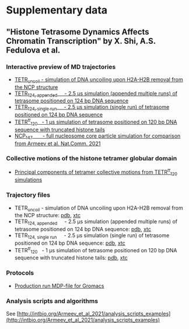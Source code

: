 # Supplementary data
## "Histone Tetrasome Dynamics Affects Chromatin Transcription" by X. Shi, A.S. Fedulova et al.

### Interactive preview of MD trajectories
- [TETR<sub>uncoil</sub> - simulation of DNA uncoiling upon H2A-H2B removal from the NCP structure](Tetrasome124_uncoil_trj_preview)
- [TETR<sub>124, appended</sub>  &nbsp;&nbsp;&nbsp;  - 2.5 µs simulation (appended multiple runs) of tetrasome positioned on 124 bp DNA sequence](Tetrasome124_trj_preview)
- [TETR<sub>124, single run</sub>  &nbsp;&nbsp;&nbsp;  - 2.5 µs simulation (single run) of tetrasome positioned on 124 bp DNA sequence](Tetrasome124_trj_preview_single)
- [TETR<sup><i>tt</i></sup><sub>120</sub> &nbsp; - 1 µs simulation of tetrasome positioned on 120 bp DNA sequence with truncated histone tails](Tetrasome120_trj_preview)
- [NCP<sub>147</sub> &nbsp;&nbsp;&nbsp;&nbsp;&nbsp;&nbsp;- full nucleosome core particle simulation for comparison from Armeev et al. Nat.Comm. 2021](../Armeev_et_al_2021/NCP147_trj_preview) 

### Collective motions of the histone tetramer globular domain 
- [Principal components of tetramer collective motions from TETR<sup><i>tt</i></sup><sub>120</sub> simulations](Tetrasome_CVs) 

### Trajectory files
- TETR<sub>uncoil</sub> - simulation of DNA uncoiling upon H2A-H2B removal from the NCP structure: [pdb](trj/1KX5_cryst_tetrasome_coiled_for_web.pdb), [xtc](trj/1KX5_cryst_tetrasome_coiled_for_web.xtc)
- TETR<sub>124, appended</sub>  &nbsp;&nbsp;&nbsp;  - 2.5 µs simulation (appended multiple runs) of tetrasome positioned on 124 bp DNA sequence: [pdb](trj/1kx5_tetrasome_124_tails_for_web.pdb), [xtc](trj/1kx5_tetrasome_124_tails_for_web.xtc)
- TETR<sub>124, single run</sub>  &nbsp;&nbsp;&nbsp;  - 2.5 µs simulation (single run) of tetrasome positioned on 124 bp DNA sequence: [pdb](trj/remake_1KX5_cryst_tetrasome_124_tails_for_web.pdb), [xtc](trj/remake_1KX5_cryst_tetrasome_124_tails_for_web.xtc)
- TETR<sup><i>tt</i></sup><sub>120</sub> &nbsp; - 1 µs simulation of tetrasome positioned on 120 bp DNA sequence with truncated histone tails: [pdb](trj/h3-h4_2_tm_120DNA_for_web.pdb), [xtc](trj/h3-h4_2_tm_120DNA_for_web.xtc)

### Protocols
- [Production run MDP-file for Gromacs](MD_production_protocol.mdp)

### Analysis scripts and algorithms
See [http://intbio.org/Armeev_et_al_2021/analysis_scripts_examples](http://intbio.org/Armeev_et_al_2021/analysis_scripts_examples)

